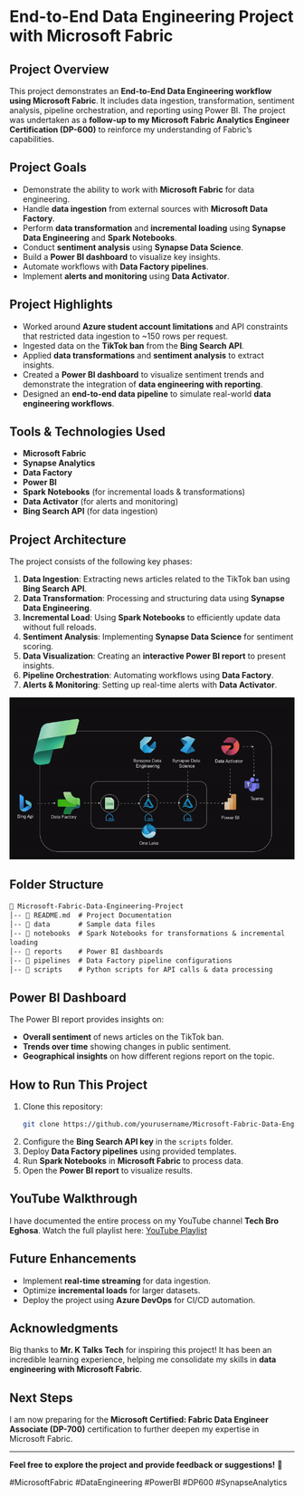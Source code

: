 # End-to-End Data Engineering Project with Microsoft Fabric

## Project Overview
This project demonstrates an **End-to-End Data Engineering workflow using Microsoft Fabric**. It includes data ingestion, transformation, sentiment analysis, pipeline orchestration, and reporting using Power BI. The project was undertaken as a **follow-up to my Microsoft Fabric Analytics Engineer Certification (DP-600)** to reinforce my understanding of Fabric’s capabilities.

## Project Goals
- Demonstrate the ability to work with **Microsoft Fabric** for data engineering.
- Handle **data ingestion** from external sources with **Microsoft Data Factory**.
- Perform **data transformation** and **incremental loading** using **Synapse Data Engineering** and **Spark Notebooks**.
- Conduct **sentiment analysis** using **Synapse Data Science**.
- Build a **Power BI dashboard** to visualize key insights.
- Automate workflows with **Data Factory pipelines**.
- Implement **alerts and monitoring** using **Data Activator**.

## Project Highlights
- Worked around **Azure student account limitations** and API constraints that restricted data ingestion to ~150 rows per request.
- Ingested data on the **TikTok ban** from the **Bing Search API**.
- Applied **data transformations** and **sentiment analysis** to extract insights.
- Created a **Power BI dashboard** to visualize sentiment trends and demonstrate the integration of **data engineering with reporting**.
- Designed an **end-to-end data pipeline** to simulate real-world **data engineering workflows**.

## Tools & Technologies Used
- **Microsoft Fabric**
- **Synapse Analytics**
- **Data Factory**
- **Power BI**
- **Spark Notebooks** (for incremental loads & transformations)
- **Data Activator** (for alerts and monitoring)
- **Bing Search API** (for data ingestion)

## Project Architecture
The project consists of the following key phases:
1. **Data Ingestion**: Extracting news articles related to the TikTok ban using **Bing Search API**.
2. **Data Transformation**: Processing and structuring data using **Synapse Data Engineering**.
3. **Incremental Load**: Using **Spark Notebooks** to efficiently update data without full reloads.
4. **Sentiment Analysis**: Implementing **Synapse Data Science** for sentiment scoring.
5. **Data Visualization**: Creating an **interactive Power BI report** to present insights.
6. **Pipeline Orchestration**: Automating workflows using **Data Factory**.
7. **Alerts & Monitoring**: Setting up real-time alerts with **Data Activator**.
   
![Architecture Diagram](https://github.com/Austinteghs/Tit-Tok-ban-DE-Project-on-Microsoft-Fabric/blob/main/architecture%20diagram.gif?raw=true)

## Folder Structure
```
📂 Microsoft-Fabric-Data-Engineering-Project
│-- 📜 README.md  # Project Documentation
│-- 📂 data       # Sample data files
│-- 📂 notebooks  # Spark Notebooks for transformations & incremental loading
│-- 📂 reports    # Power BI dashboards
│-- 📂 pipelines  # Data Factory pipeline configurations
│-- 📂 scripts    # Python scripts for API calls & data processing
```

## Power BI Dashboard
The Power BI report provides insights on:
- **Overall sentiment** of news articles on the TikTok ban.
- **Trends over time** showing changes in public sentiment.
- **Geographical insights** on how different regions report on the topic.

## How to Run This Project
1. Clone this repository:
   ```sh
   git clone https://github.com/yourusername/Microsoft-Fabric-Data-Engineering-Project.git
   ```
2. Configure the **Bing Search API key** in the `scripts` folder.
3. Deploy **Data Factory pipelines** using provided templates.
4. Run **Spark Notebooks** in **Microsoft Fabric** to process data.
5. Open the **Power BI report** to visualize results.

## YouTube Walkthrough
I have documented the entire process on my YouTube channel **Tech Bro Eghosa**. Watch the full playlist here: [YouTube Playlist](https://www.youtube.com/playlist?list=PL9lLozRY3qaDR2cCKjK6eRRWq5iBpXwT4)

## Future Enhancements
- Implement **real-time streaming** for data ingestion.
- Optimize **incremental loads** for larger datasets.
- Deploy the project using **Azure DevOps** for CI/CD automation.

## Acknowledgments
Big thanks to **Mr. K Talks Tech** for inspiring this project! It has been an incredible learning experience, helping me consolidate my skills in **data engineering with Microsoft Fabric**.

## Next Steps
I am now preparing for the **Microsoft Certified: Fabric Data Engineer Associate (DP-700)** certification to further deepen my expertise in Microsoft Fabric.

---
**Feel free to explore the project and provide feedback or suggestions!** 🚀

#MicrosoftFabric #DataEngineering #PowerBI #DP600 #SynapseAnalytics

